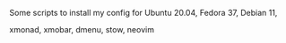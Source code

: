 Some scripts to install my config for
Ubuntu 20.04, Fedora 37, Debian 11, 

xmonad, xmobar, dmenu, stow, neovim
